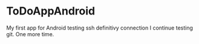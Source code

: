 # ToDoAppAndroid
My first app for Android
testing ssh definitivy connection
I continue testing git.
One more time.